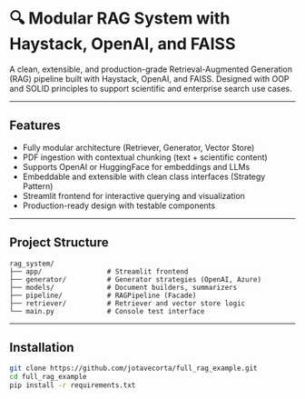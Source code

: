 # 🔍 Modular RAG System with Haystack, OpenAI, and FAISS

A clean, extensible, and production-grade Retrieval-Augmented Generation (RAG) pipeline built with Haystack, OpenAI, and FAISS. Designed with OOP and SOLID principles to support scientific and enterprise search use cases.

---

## Features

-  Fully modular architecture (Retriever, Generator, Vector Store)
-  PDF ingestion with contextual chunking (text + scientific content)
-  Supports OpenAI or HuggingFace for embeddings and LLMs
-  Embeddable and extensible with clean class interfaces (Strategy Pattern)
-  Streamlit frontend for interactive querying and visualization
-  Production-ready design with testable components

---

## Project Structure
```
rag_system/
├── app/                # Streamlit frontend
├── generator/          # Generator strategies (OpenAI, Azure)
├── models/             # Document builders, summarizers
├── pipeline/           # RAGPipeline (Facade)
├── retriever/          # Retriever and vector store logic
└── main.py             # Console test interface
```

---

## Installation

```bash
git clone https://github.com/jotavecorta/full_rag_example.git
cd full_rag_example
pip install -r requirements.txt
```

